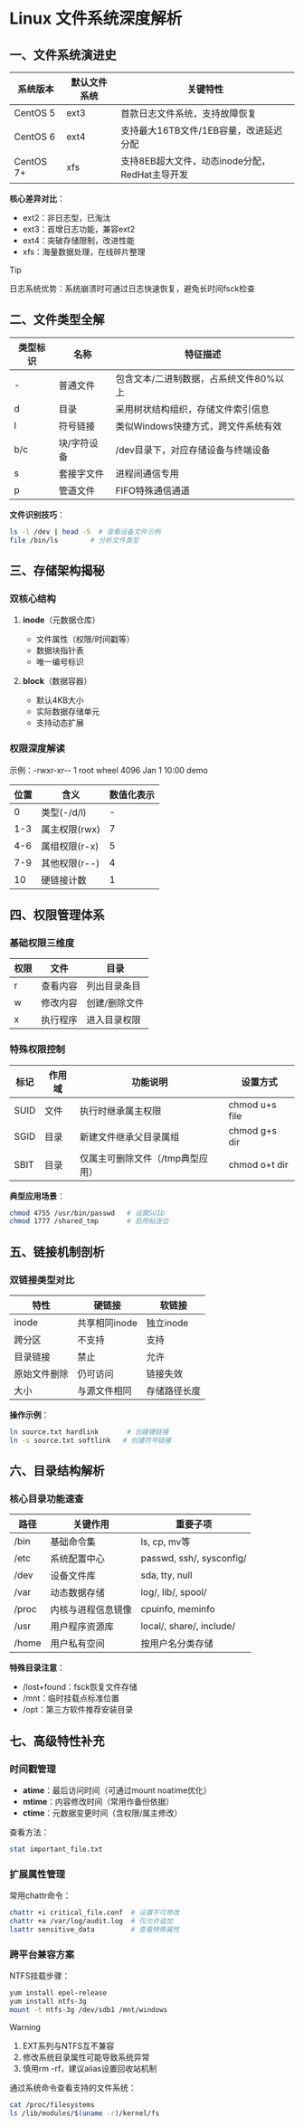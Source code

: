 # Linux 文件系统深度解析

## 一、文件系统演进史
| 系统版本  | 默认文件系统 | 关键特性                                       |
| --------- | ------------ | ---------------------------------------------- |
| CentOS 5  | ext3         | 首款日志文件系统，支持故障恢复                 |
| CentOS 6  | ext4         | 支持最大16TB文件/1EB容量，改进延迟分配         |
| CentOS 7+ | xfs          | 支持8EB超大文件，动态inode分配，RedHat主导开发 |

**核心差异对比**：
- ext2：非日志型，已淘汰
- ext3：首增日志功能，兼容ext2
- ext4：突破存储限制，改进性能
- xfs：海量数据处理，在线碎片整理

> [!TIP]
> 日志系统优势：系统崩溃时可通过日志快速恢复，避免长时间fsck检查

## 二、文件类型全解

| 类型标识 | 名称        | 特征描述                               |
| -------- | ----------- | -------------------------------------- |
| -        | 普通文件    | 包含文本/二进制数据，占系统文件80%以上 |
| d        | 目录        | 采用树状结构组织，存储文件索引信息     |
| l        | 符号链接    | 类似Windows快捷方式，跨文件系统有效    |
| b/c      | 块/字符设备 | /dev目录下，对应存储设备与终端设备     |
| s        | 套接字文件  | 进程间通信专用                         |
| p        | 管道文件    | FIFO特殊通信通道                       |

**文件识别技巧**：
```bash
ls -l /dev | head -5  # 查看设备文件示例
file /bin/ls        # 分析文件类型
```

## 三、存储架构揭秘

### 双核心结构
1. **inode**（元数据仓库）
   - 文件属性（权限/时间戳等）
   - 数据块指针表
   - 唯一编号标识

2. **block**（数据容器）
   - 默认4KB大小
   - 实际数据存储单元
   - 支持动态扩展

### 权限深度解读
示例：-rwxr-xr-- 1 root wheel 4096 Jan 1 10:00 demo

| 位置 | 含义          | 数值化表示 |
| ---- | ------------- | ---------- |
| 0    | 类型(-/d/l)   | -          |
| 1-3  | 属主权限(rwx) | 7          |
| 4-6  | 属组权限(r-x) | 5          |
| 7-9  | 其他权限(r--) | 4          |
| 10   | 硬链接计数    | 1          |

## 四、权限管理体系

### 基础权限三维度
| 权限 | 文件     | 目录          |
| ---- | -------- | ------------- |
| r    | 查看内容 | 列出目录条目  |
| w    | 修改内容 | 创建/删除文件 |
| x    | 执行程序 | 进入目录权限  |

### 特殊权限控制
| 标记 | 作用域 | 功能说明                         | 设置方式       |
| ---- | ------ | -------------------------------- | -------------- |
| SUID | 文件   | 执行时继承属主权限               | chmod u+s file |
| SGID | 目录   | 新建文件继承父目录属组           | chmod g+s dir  |
| SBIT | 目录   | 仅属主可删除文件（/tmp典型应用） | chmod o+t dir  |

**典型应用场景**：
```bash
chmod 4755 /usr/bin/passwd   # 设置SUID
chmod 1777 /shared_tmp       # 启用粘连位
```

## 五、链接机制剖析

### 双链接类型对比
| 特性         | 硬链接        | 软链接       |
| ------------ | ------------- | ------------ |
| inode        | 共享相同inode | 独立inode    |
| 跨分区       | 不支持        | 支持         |
| 目录链接     | 禁止          | 允许         |
| 原始文件删除 | 仍可访问      | 链接失效     |
| 大小         | 与源文件相同  | 存储路径长度 |

**操作示例**：
```bash
ln source.txt hardlink       # 创建硬链接
ln -s source.txt softlink   # 创建符号链接
```

## 六、目录结构解析

### 核心目录功能速查
| 路径  | 关键作用           | 重要子项                 |
| ----- | ------------------ | ------------------------ |
| /bin  | 基础命令集         | ls, cp, mv等             |
| /etc  | 系统配置中心       | passwd, ssh/, sysconfig/ |
| /dev  | 设备文件库         | sda, tty, null           |
| /var  | 动态数据存储       | log/, lib/, spool/       |
| /proc | 内核与进程信息镜像 | cpuinfo, meminfo         |
| /usr  | 用户程序资源库     | local/, share/, include/ |
| /home | 用户私有空间       | 按用户名分类存储         |

**特殊目录注意**：
- /lost+found：fsck恢复文件存储
- /mnt：临时挂载点标准位置
- /opt：第三方软件推荐安装目录

## 七、高级特性补充

### 时间戳管理
- **atime**：最后访问时间（可通过mount noatime优化）
- **mtime**：内容修改时间（常用作备份依据）
- **ctime**：元数据变更时间（含权限/属主修改）

查看方法：
```bash
stat important_file.txt
```

### 扩展属性管理
常用chattr命令：
```bash
chattr +i critical_file.conf  # 设置不可修改
chattr +a /var/log/audit.log  # 仅允许追加
lsattr sensitive_data         # 查看特殊属性
```

### 跨平台兼容方案
NTFS挂载步骤：
```bash
yum install epel-release
yum install ntfs-3g
mount -t ntfs-3g /dev/sdb1 /mnt/windows
```

> [!WARNING]
> 1. EXT系列与NTFS互不兼容
> 2. 修改系统目录属性可能导致系统异常
> 3. 慎用rm -rf，建议alias设置回收站机制

通过系统命令查看支持的文件系统：
```bash
cat /proc/filesystems
ls /lib/modules/$(uname -r)/kernel/fs
```
